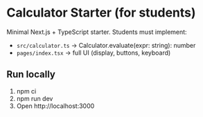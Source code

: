 # Calculator Starter (for students)

Minimal Next.js + TypeScript starter. Students must implement:
- `src/calculator.ts` -> Calculator.evaluate(expr: string): number
- `pages/index.tsx` -> full UI (display, buttons, keyboard)

## Run locally
1. npm ci
2. npm run dev
3. Open http://localhost:3000
